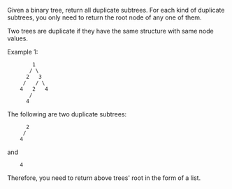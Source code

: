 Given a binary tree, return all duplicate subtrees. For each kind of duplicate subtrees, you only need to return the root node of any one of them.

Two trees are duplicate if they have the same structure with same node values.

Example 1:

~~~
        1
       / \
      2   3
     /   / \
    4   2   4
       /
      4
~~~

The following are two duplicate subtrees:

~~~
      2
     /
    4
~~~

and

~~~
    4
~~~

Therefore, you need to return above trees' root in the form of a list.
